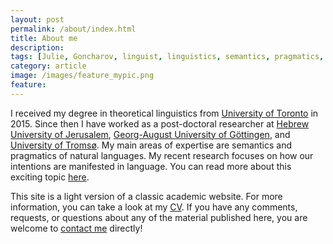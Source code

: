 ```yaml
---
layout: post
permalink: /about/index.html
title: About me
description: 
tags: [Julie, Goncharov, linguist, linguistics, semantics, pragmatics, intentions, intentionality]
category: article
image: /images/feature_mypic.png
feature: 
---
```


I received my degree in theoretical linguistics from  [University of Toronto](https://www.linguistics.utoronto.ca/) in 2015. Since then I have worked as a post-doctoral researcher at [Hebrew University of Jerusalem](https://scholars.huji.ac.il/llcc/home), [Georg-August University of Göttingen](https://www.uni-goettingen.de/en/119637.html), and [University of Tromsø](https://uit.no/enhet/isk). My main areas of expertise are semantics and pragmatics of natural languages. My recent research focuses on how our intentions are manifested in language. You can read more about this exciting topic [here](/i^2/index.html). 

This site is a light version of a classic academic website. For more information, you can take a look at my [CV](/docs/Julie_Goncharov_cv.pdf). If you have any comments, requests, or questions about any of the material published here, you are welcome to [contact me](julie.goncharov@mail.utoronto.ca) directly!











